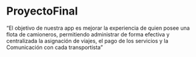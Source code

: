 # ProyectoFinal
“El objetivo de nuestra app es mejorar la experiencia de quien posee una flota de camioneros, permitiendo administrar de forma efectiva y centralizada la asignación de viajes, el pago de los servicios y la
Comunicación con cada transportista”

